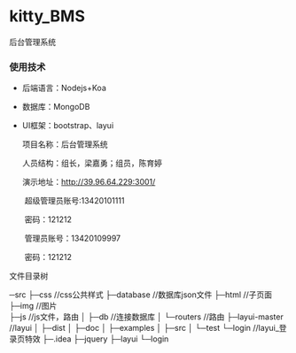 # kitty_BMS
后台管理系统

### 使用技术



- 后端语言：Nodejs+Koa

- 数据库：MongoDB

- UI框架：bootstrap、layui

  

  

  项目名称：后台管理系统

  人员结构：组长，梁嘉勇；组员，陈育婷

  演示地址：http://39.96.64.229:3001/

  ​		超级管理员账号:13420101111

  ​		密码：121212

  ​		管理员账号：13420109997

  ​		密码：121212

  

文件目录树

─src
  ├─css          //css公共样式
  ├─database     //数据库json文件
  ├─html         //子页面
  ├─img	         //图片		
  ├─js	         //js文件，路由
  │  ├─db       //连接数据库
  │  └─routers	 //路由
  ├─layui-master //layui
  │  ├─dist
  │  ├─doc
  │  ├─examples
  │  ├─src
  │  └─test
  └─login	//layui_登录页特效
      ├─.idea
      ├─jquery
      ├─layui
      └─login